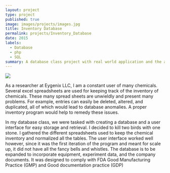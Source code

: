 ```yaml
---
layout: project
type: project
published: true
image: images/projects/images.jpg
title: Inventory Database
permalink: projects/Inventory_Database
date: 2015
labels:
  - Database
  - php
  - SQL
summary: A database class project with real world application and the ability to be scaled up 
---
```


<div class="ui small rounded images">
  <img class="ui image" src="../images/projects/eyegenix.png">
</div>

As a researcher at Eygenix LLC, I am a constant user of many chemicals.  Several excel spreadsheets are used for keeping track of the inventory of chemicals.  These many spread sheets are unwieldly and present many problems.  For example, entries can easily be deleted, altered, and duplicated, all of which would lead to database anomalies.  A proper inventory program would help to remedy these issues.

In my database class, we were tasked with creating a database and a user interface for easy storage and retrieval.  I decided to kill two birds with one stone.  I gathered the different spreadsheets used to keep the chemical inventory and normalized all the tables. The user interface worked well however, since it was the first iteration of the program and meant for scale up, it did not have all the fancy bells and whistles.  The database is to be expanded to incorporate equipment, experiment data, and the company documents.  It was designed to comply with FDA Good Manufacturing Practice (GMP) and Good documentation practice (GDP)
 
